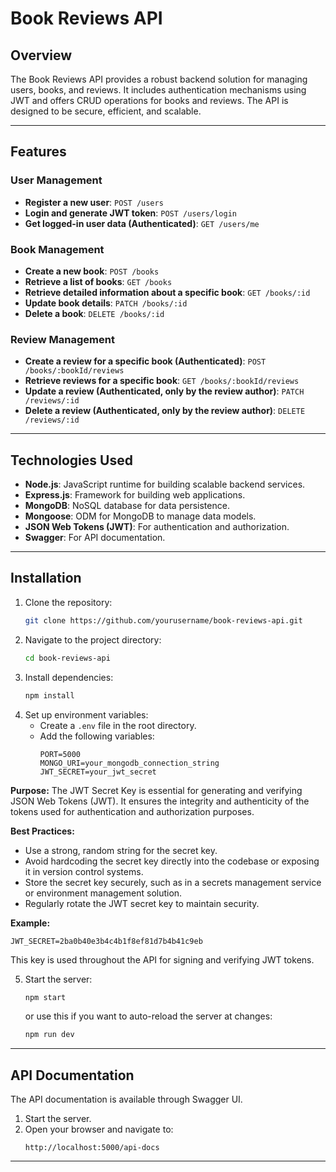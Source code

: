 # Book Reviews API

## Overview
The Book Reviews API provides a robust backend solution for managing users, books, and reviews. It includes authentication mechanisms using JWT and offers CRUD operations for books and reviews. The API is designed to be secure, efficient, and scalable.

---

## Features

### **User Management**
- **Register a new user**: `POST /users`
- **Login and generate JWT token**: `POST /users/login`
- **Get logged-in user data (Authenticated)**: `GET /users/me`

### **Book Management**
- **Create a new book**: `POST /books`
- **Retrieve a list of books**: `GET /books`
- **Retrieve detailed information about a specific book**: `GET /books/:id`
- **Update book details**: `PATCH /books/:id`
- **Delete a book**: `DELETE /books/:id`

### **Review Management**
- **Create a review for a specific book (Authenticated)**: `POST /books/:bookId/reviews`
- **Retrieve reviews for a specific book**: `GET /books/:bookId/reviews`
- **Update a review (Authenticated, only by the review author)**: `PATCH /reviews/:id`
- **Delete a review (Authenticated, only by the review author)**: `DELETE /reviews/:id`

---

## Technologies Used

- **Node.js**: JavaScript runtime for building scalable backend services.
- **Express.js**: Framework for building web applications.
- **MongoDB**: NoSQL database for data persistence.
- **Mongoose**: ODM for MongoDB to manage data models.
- **JSON Web Tokens (JWT)**: For authentication and authorization.
- **Swagger**: For API documentation.

---

## Installation

1. Clone the repository:
   ```bash
   git clone https://github.com/yourusername/book-reviews-api.git
   ```
2. Navigate to the project directory:
   ```bash
   cd book-reviews-api
   ```
3. Install dependencies:
   ```bash
   npm install
   ```
4. Set up environment variables:
   - Create a `.env` file in the root directory.
   - Add the following variables:
     ```env
     PORT=5000
     MONGO_URI=your_mongodb_connection_string
     JWT_SECRET=your_jwt_secret
     ```
**Purpose:**
The JWT Secret Key is essential for generating and verifying JSON Web Tokens (JWT). It ensures the integrity and authenticity of the tokens used for authentication and authorization purposes.

**Best Practices:**

   - Use a strong, random string for the secret key.
   - Avoid hardcoding the secret key directly into the codebase or exposing it in version control systems.
   - Store the secret key securely, such as in a secrets management service or environment management solution.
   - Regularly rotate the JWT secret key to maintain security.

**Example:**
```env
JWT_SECRET=2ba0b40e3b4c4b1f8ef81d7b4b41c9eb  
```
This key is used throughout the API for signing and verifying JWT tokens.

5. Start the server:
   ```bash
   npm start
   ```
   or use this if you want to auto-reload the server at changes:
   ```bash
   npm run dev
   ```
---

## API Documentation

The API documentation is available through Swagger UI.

1. Start the server.
2. Open your browser and navigate to:
   ```
   http://localhost:5000/api-docs
   ```

---

